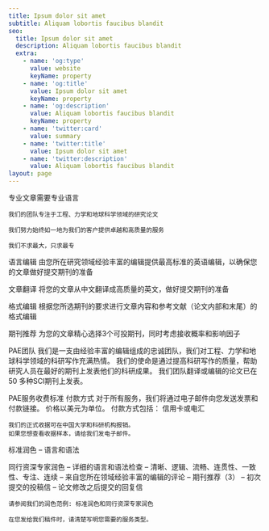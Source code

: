 ```yaml
---
title: Ipsum dolor sit amet
subtitle: Aliquam lobortis faucibus blandit
seo:
  title: Ipsum dolor sit amet
  description: Aliquam lobortis faucibus blandit
  extra:
    - name: 'og:type'
      value: website
      keyName: property
    - name: 'og:title'
      value: Ipsum dolor sit amet
      keyName: property
    - name: 'og:description'
      value: Aliquam lobortis faucibus blandit
      keyName: property
    - name: 'twitter:card'
      value: summary
    - name: 'twitter:title'
      value: Ipsum dolor sit amet
    - name: 'twitter:description'
      value: Aliquam lobortis faucibus blandit
layout: page
---
```


专业文章需要专业语言

    我们的团队专注于工程、力学和地球科学领域的研究论文

    我们努力始终如一地为我们的客户提供卓越和高质量的服务

    我们不求最大，只求最专

语言编辑
由您所在研究领域经验丰富的编辑提供最高标准的英语编辑，以确保您的文章做好提交期刊的准备

文章翻译
将您的文章从中文翻译成高质量的英文，做好提交期刊的准备

格式编辑
根据您所选期刊的要求进行文章内容和参考文献（论文内部和末尾）的格式编辑

期刊推荐
为您的文章精心选择3个可投期刊，同时考虑接收概率和影响因子

PAE团队
我们是一支由经验丰富的编辑组成的忠诚团队，我们对工程、力学和地球科学领域的科研写作充满热情。 我们的使命是通过提高科研写作的质量，帮助研究人员在最好的期刊上发表他们的科研成果。 我们团队翻译或编辑的论文已在 50 多种SCI期刊上发表。

PAE服务收费标准
付款方式
对于所有服务，我们将通过电子邮件向您发送发票和付款链接。 价格以美元为单位。
付款方式包括： 信用卡或电汇

    我们的正式收据可在中国大学和科研机构报销。
    如果您想查看收据样本，请给我们发电子邮件。

标准润色
– 语言和语法

同行资深专家润色
– 详细的语言和语法检查
– 清晰、逻辑、流畅、连贯性、一致性、专注、连续
– 来自您所在领域经验丰富的编辑的评论
– 期刊推荐（3）
– 初次提交的投稿信
– 论文修改之后提交的回复信

    请参阅我们的润色范例: 标准润色和同行资深专家润色

    在您发给我们稿件时，请清楚写明您需要的服务类型。
